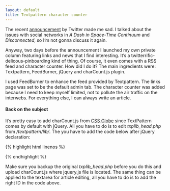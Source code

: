 ```yaml
---
layout: default
title: Textpattern character counter
---
```


The recent [announcement](http://dev.twitter.com/blog/changes-coming-to-twitter-api) by Twitter made me sad. I talked about the issues with social networks in *A Dash in Space-Time Continuum* and *Disconnected*, so I’m not gonna discuss it again.

Anyway, two days before the announcement I launched my own private column featuring links and news that I find interesting. It’s a twitterrific-delicous-pinboarding kind of thing. Of course, it even comes with a RSS feed and character counter. How did I do it? The main ingredients were: Textpattern, FeedBurner, jQuery and charCount.js plugin.

I used FeedBurner to enhance the feed provided by Textpattern. The links page was set to be the default admin tab. The character counter was added because I need to keep myself limited, not to pollute the air traffic on the interwebs. For everything else, I can always write an article.

#### Back on the subject

It’s pretty easy to add charCount.js from [CSS Globe](http://cssglobe.com/jquery-plugin-simplest-twitterlike-dynamic-character-count-for-textareas/) since TextPattern comes by default with jQuery. All you have to do is to edit *txplib_head.php* from */textpattern/lib/*. The you have to add the code below after jQuery declaration:

{% highlight html linenos %}
<script type="text/javascript" src="charCount.js">
</script>
<script type="text/javascript">
    $(document).ready(function(){
        $("#link-description").charCount();
    });
</script>
<style type="text/css">
    .counter { position: absolute; }
    .counter.warning { color: #e40; }
</style>
{% endhighlight %}

Make sure you backup the original *txplib_head.php* before you do this and upload charCount.js where jquery.js file is located. The same thing can be applied to the textarea for article editing, all you have to do is to add the right ID in the code above.
